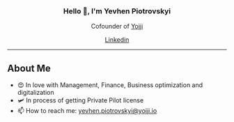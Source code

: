<h3 align="center">Hello 👋, I'm Yevhen Piotrovskyi</h3>
<p align="center">Cofounder of <a href="https://yojji.io">Yojji</a></p>
<p align="center">
  <a href="https://www.linkedin.com/in/yevhen-piotrovskyi/">Linkedin</a>
</p>

---

## About Me
- 😍 In love with Management, Finance, Business optimization and digitalization
- 🛩️ In process of getting Private Pilot license
- 📫 How to reach me: yevhen.piotrovskyi@yojji.io
